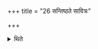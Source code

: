 +++
title = "26 सन्तिष्ठते सावित्रः"

+++

<details><summary>थिते</summary>

सन्तिष्ठते सावित्रः २६
</details>
